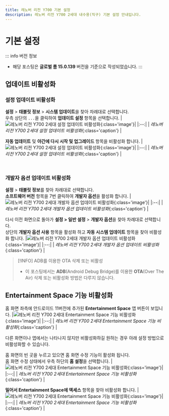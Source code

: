 ```yaml
---
title: 레노버 리전 Y700 기본 설정
description: 레노버 리전 Y700 2세대 내수용(직구) 기본 설정 안내입니다.
---
```

# 기본 설정

::: info 버전 정보
* 해당 포스팅은 **글로벌 롬 15.0.139** 버전을 기준으로 작성되었습니다.
:::

## 업데이트 비활성화
### 설정 업데이트 비활성화
**설정** > **태블릿 정보** > **시스템 업데이트**을 찾아 차례대로 선택합니다.\
우측 상단의 `...`을 클릭하여 **업데이트 설정** 항목을 선택합니다.
|![레노버 리전 Y700 2세대 설정 업데이트 비활성화](./images/features/update1.webp){:class='image'}|
|:--:|
| *레노버 리전 Y700 2세대 설정 업데이트 비활성화*{:class='caption'} |

**자동 업데이트** 및 **야간에 다시 시작 및 업그레이드** 항목을 비활성화 합니다.
|![레노버 리전 Y700 2세대 설정 업데이트 비활성화](./images/features/update2.webp){:class='image'}|
|:--:|
| *레노버 리전 Y700 2세대 설정 업데이트 비활성화*{:class='caption'} |

<br />

### 개발자 옵션 업데이트 비활성화
**설정** > **태블릿 정보**를 찾아 차례대로 선택합니다.\
**소프트웨어 버전** 항목을 7번 클릭하여 **개발자 옵션**을 활성화 합니다.
|![레노버 리전 Y700 2세대 개발자 옵션 업데이트 비활성화](./images/features/developer1.webp){:class='image'}|
|:--:|
| *레노버 리전 Y700 2세대 개발자 옵션 업데이트 비활성화*{:class='caption'} |

다시 이전 화면으로 돌아가 **설정 > 일반 설정** > **개발자 옵션**을 찾아 차례대로 선택합니다.\
상단의 **개발자 옵션 사용** 항목을 활성화 하고 **자동 시스템 업데이트** 항목을 찾아 비활성화 합니다.
|![레노버 리전 Y700 2세대 개발자 옵션 업데이트 비활성화](./images/features/developer2.webp){:class='image'}|
|:--:|
| *레노버 리전 Y700 2세대 개발자 옵션 업데이트 비활성화*{:class='caption'} |

> [!INFO] ADB를 이용한 OTA 삭제 또는 비활성
> * 이 포스팅에서는 **ADB**(Android Debug Bridge)를 이용한 **OTA**(Over The Air) 삭제 또는 비활성화 방법은 다루지 않습니다.

## Entertainment Space 기능 비활성화
홈 화면 좌측에 안드로이드 11버전에 추가된 **Entertainment Space** 앱 버튼이 보입니다.
|![레노버 리전 Y700 2세대 Entertainment Space 기능 비활성화](./images/features/es1.webp){:class='image'}|
|:--:|
| *레노버 리전 Y700 2세대 Entertainment Space 기능 비활성화*{:class='caption'} |

다른 화면이나 앱에서는 나타나지 않지만 비활성화하길 원하는 경우 아래 설정 방법으로 비활성화할 수 있습니다.

홈 화면의 빈 곳을 누르고 있으면 홈 화면 수정 기능이 활성화 됩니다.\
홈 화면 수정 상태에서 우측 하단의 **홈 설정**을 선택합니다.
|![레노버 리전 Y700 2세대 Entertainment Space 기능 비활성화](./images/features/es2.webp){:class='image'}|
|:--:|
| *레노버 리전 Y700 2세대 Entertainment Space 기능 비활성화*{:class='caption'} |

**밀어서 Entertainment Space에 액세스** 항목을 찾아 비활성화 합니다.
|![레노버 리전 Y700 2세대 Entertainment Space 기능 비활성화](./images/features/es3.webp){:class='image'}|
|:--:|
| *레노버 리전 Y700 2세대 Entertainment Space 기능 비활성화*{:class='caption'} |
